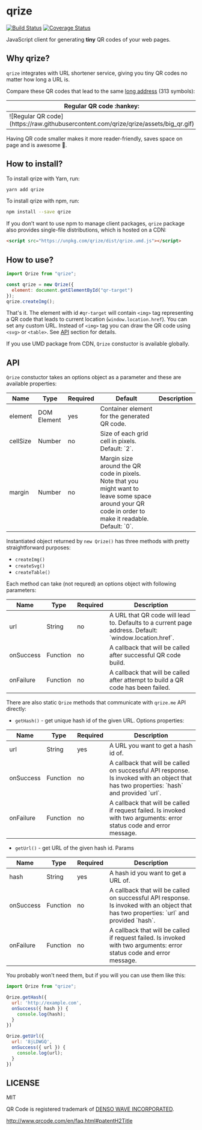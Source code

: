 # qrize

[![Build Status](https://travis-ci.org/qrize/qrize.svg?branch=master)](https://travis-ci.org/qrize/qrize)
[![Coverage Status](https://coveralls.io/repos/github/qrize/qrize/badge.svg?branch=master)](https://coveralls.io/github/qrize/qrize?branch=master)

JavaScript client for generating **tiny** QR codes of your web pages.

## Why qrize?

`qrize` integrates with URL shortener service, giving you tiny QR codes no matter how long a URL is.

Compare these QR codes that lead to the same [long address](https://www.amazon.com/b/ref=s9_acss_bw_en_BGG15eve_d_1_9_w?_encoding=UTF8&node=25&pf_rd_m=ATVPDKIKX0DER&pf_rd_s=merchandised-search-top-3&pf_rd_r=5NYMKAJQQQB3H3J1XTES&pf_rd_r=5NYMKAJQQQB3H3J1XTES&pf_rd_t=101&pf_rd_p=c0b03f4d-c947-45e3-9b66-2bd220509181&pf_rd_p=c0b03f4d-c947-45e3-9b66-2bd220509181&pf_rd_i=283155) (313 symbols):

<table>
  <thead>
    <tr>
      <th>Regular QR code :hankey:</th>
      <th>QR code you get with qrize :sparkles:</th>
    </tr>
  </thead>
  <tbody>
    <tr>
      <td>
        ![Regular QR code](https://raw.githubusercontent.com/qrize/qrize/assets/big_qr.gif)
      </td>
      <td>
        ![QR code you get with qrize](https://raw.githubusercontent.com/qrize/qrize/assets/big_qr.gif)
      </td>
    </tr>
  </tbody>
</table>

Having QR code smaller makes it more reader-friendly, saves space on page and is awesome :metal:.


## How to install?

To install qrize with Yarn, run:

```sh
yarn add qrize
```

To install qrize with npm, run:

```sh
npm install --save qrize
```

If you don’t want to use npm to manage client packages, `qrize` package also provides single-file distributions, which is hosted on a CDN:

```html
<script src="https://unpkg.com/qrize/dist/qrize.umd.js"></script>
```

## How to use?

```js
import Qrize from "qrize";

const qrize = new Qrize({
  element: document.getElementById("qr-target")
});
qrize.createImg();
```

That's it. The element with id `#qr-target` will contain `<img>` tag representing a QR code that leads to current location (`window.location.href`). You can set any custom URL. Instead of `<img>` tag you can draw the QR code using `<svg>` or `<table>`. See [API](#user-content-api) section for details.

If you use UMD package from CDN, `Qrize` constuctor is available globally.

## API

`Qrize` constuctor takes an options object as a parameter and these are available properties:

<table>
<thead>
  <tr>
    <th>Name</th>
    <th>Type</th>
    <th>Required</th>
    <th>Default</th>
    <th>Description</th>
  </tr>
</thead>
<tbody>
  <tr>
    <td>element</td>
    <td>DOM Element</td>
    <td>yes</td>
    <td>Container element for the generated QR code.</td>
  </tr>
  <tr>
    <td>cellSize</td>
    <td>Number</td>
    <td>no</td>
    <td>Size of each grid cell in pixels. Default: `2`.</td>
  </tr>
  </tr>
  <tr>
    <td>margin</td>
    <td>Number</td>
    <td>no</td>
    <td>Margin size around the QR code in pixels. Note that you might want to leave some space around your QR code in order to make it readable. Default: `0`.</td>
  </tr>
</tbody>
</table>

Instantiated object returned by `new Qrize()` has three methods with pretty straightforward purposes:

- `createImg()`
- `createSvg()`
- `createTable()`

Each method can take (not requred) an options object with following parameters:

<table>
<thead>
  <tr>
    <th>Name</th>
    <th>Type</th>
    <th>Required</th>
    <th>Description</th>
  </tr>
</thead>
<tbody>
  <tr>
    <td>url</td>
    <td>String</td>
    <td>no</td>
    <td>A URL that QR code will lead to. Defaults to a current page address. Default: `window.location.href`.</td>
  </tr>
  <tr>
    <td>onSuccess</td>
    <td>Function</td>
    <td>no</td>
    <td>A callback that will be called after successful QR code build.</td>
  </tr>
  <tr>
    <td>onFailure</td>
    <td>Function</td>
    <td>no</td>
    <td>A callback that will be called after attempt to build a QR code has been failed.</td>
  </tr>
</tbody>
</table>

There are also static `Qrize` methods that communicate with `qrize.me` API directly:

- `getHash()` - get unique hash id of the given URL. Options properties:

<table>
<thead>
  <tr>
    <th>Name</th>
    <th>Type</th>
    <th>Required</th>
    <th>Description</th>
  </tr>
</thead>
<tbody>
  <tr>
    <td>url</td>
    <td>String</td>
    <td>yes</td>
    <td>A URL you want to get a hash id of.</td>
  </tr>
  <tr>
    <td>onSuccess</td>
    <td>Function</td>
    <td>no</td>
    <td>A callback that will be called on successful API response. Is invoked with an object that has two properties: `hash` and provided `url`.</td>
  </tr>
  <tr>
    <td>onFailure</td>
    <td>Function</td>
    <td>no</td>
    <td>A callback that will be called if request failed. Is invoked with two arguments: error status code and error message.</td>
  </tr>
</tbody>
</table>

- `getUrl()` - get URL of the given hash id. Params

<table>
<thead>
  <tr>
    <th>Name</th>
    <th>Type</th>
    <th>Required</th>
    <th>Description</th>
  </tr>
</thead>
<tbody>
  <tr>
    <td>hash</td>
    <td>String</td>
    <td>yes</td>
    <td>A hash id you want to get a URL of.</td>
  </tr>
  <tr>
    <td>onSuccess</td>
    <td>Function</td>
    <td>no</td>
    <td>A callback that will be called on successful API response. Is invoked with an object that has two properties: `url` and provided `hash`.</td>
  </tr>
  <tr>
    <td>onFailure</td>
    <td>Function</td>
    <td>no</td>
    <td>A callback that will be called if request failed. Is invoked with two arguments: error status code and error message.</td>
  </tr>
</tbody>
</table>

You probably won't need them, but if you will you can use them like this:

```js
import Qrize from "qrize";

Qrize.getHash({
  url: 'http://example.com',
  onSuccess({ hash }) {
    console.log(hash);
  }
})

Qrize.getUrl({
  url: '8jLDWGQ',
  onSuccess({ url }) {
    console.log(url);
  }
})
```

## LICENSE

MIT

QR Code is registered trademark of [DENSO WAVE INCORPORATED](http://www.denso-wave.com/en/).

http://www.qrcode.com/en/faq.html#patentH2Title
